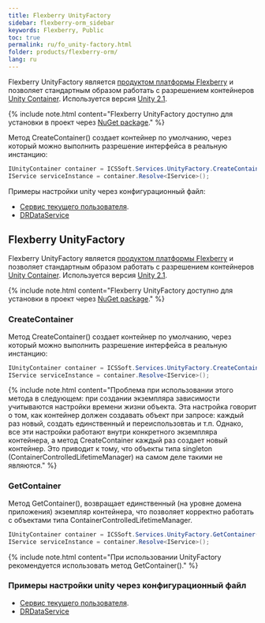 ```yaml
---
title: Flexberry UnityFactory
sidebar: flexberry-orm_sidebar
keywords: Flexberry, Public
toc: true
permalink: ru/fo_unity-factory.html
folder: products/flexberry-orm/
lang: ru
---
```


Flexberry UnityFactory является [продуктом платформы Flexberry](platform-structure.html) и позволяет стандартным образом работать с разрешением контейнеров [Unity Container](https://msdn.microsoft.com/en-us/library/ff647202.aspx). Используется версия [Unity 2.1](https://msdn.microsoft.com/en-us/library/hh237493.aspx).

{% include note.html content="Flexberry UnityFactory доступно для установки в проект через [NuGet package](https://www.nuget.org/packages/NewPlatform.Flexberry.UnityFactory)." %}

Метод CreateContainer() создает контейнер по умолчанию, через который можно выполнить разрешение интерфейса в реальную инстанцию:

```csharp
IUnityContainer container = ICSSoft.Services.UnityFactory.CreateContainer();
IService serviceInstance = container.Resolve<IService>();
```

Примеры настройки unity через конфигурационный файл:

* [Сервис текущего пользователя](fo_current-user-service.html).
* [DRDataService](fo_dr-data-service.html)

## Flexberry UnityFactory
Flexberry UnityFactory является [продуктом платформы Flexberry](platform-structure.html) и позволяет стандартным образом работать с разрешением контейнеров [Unity Container](https://msdn.microsoft.com/en-us/library/ff647202.aspx). Используется версия [Unity 2.1](https://msdn.microsoft.com/en-us/library/hh237493.aspx).

{% include note.html content="Flexberry UnityFactory доступно для установки в проект через [NuGet package](https://www.nuget.org/packages/NewPlatform.Flexberry.UnityFactory)." %}

### CreateContainer

Метод CreateContainer() создает контейнер по умолчанию, через который можно выполнить разрешение интерфейса в реальную инстанцию:

``` csharp
IUnityContainer container = ICSSoft.Services.UnityFactory.CreateContainer();
IService serviceInstance = container.Resolve<IService>();
```
{% include note.html content="Проблема при использовании этого метода в следующем: при создании экземпляра зависимости учитываются настройки времени жизни объекта. Эта настройка говорит о том, как контейнер должен создавать объект при запросе: каждый раз новый, создать единственный и переиспользовтаь и т.п. Однако, все эти настройки работают внутри конкретного экземпляра контейнера, а метод CreateContainer каждый раз создает новый контейнер. Это приводит к тому, что объекты типа singleton (ContainerControlledLifetimeManager) на самом деле такими не являются." %}

### GetContainer

Метод GetContainer(), возвращает единственный (на уровне домена приложения) экземпляр контейнера, что позволяет корректно работать с объектами типа ContainerControlledLifetimeManager.

``` csharp
IUnityContainer container = ICSSoft.Services.UnityFactory.GetContainer();
IService serviceInstance = container.Resolve<IService>();
```

{% include note.html content="При использовании UnityFactory рекомендуется использовать метод GetContainer()." %}

### Примеры настройки unity через конфигурационный файл

* [Сервис текущего пользователя](fo_current-user-service.html).
* [DRDataService](fo_dr-data-service.html)